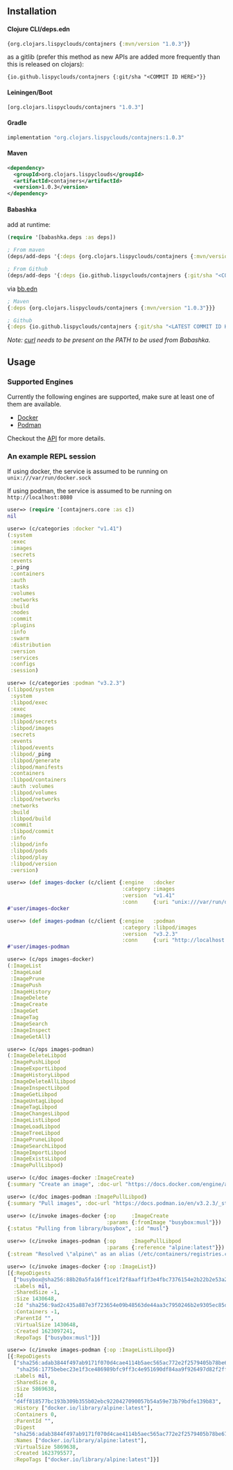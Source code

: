 ## Installation

#### Clojure CLI/deps.edn
```clojure
{org.clojars.lispyclouds/contajners {:mvn/version "1.0.3"}}
```
as a gitlib (prefer this method as new APIs are added more frequently than this is released on clojars):
```
{io.github.lispyclouds/contajners {:git/sha "<COMMIT ID HERE>"}}
```

#### Leiningen/Boot
```clojure
[org.clojars.lispyclouds/contajners "1.0.3"]
```

#### Gradle
```groovy
implementation "org.clojars.lispyclouds/contajners:1.0.3"
```

#### Maven
```xml
<dependency>
  <groupId>org.clojars.lispyclouds</groupId>
  <artifactId>contajners</artifactId>
  <version>1.0.3</version>
</dependency>
```

#### Babashka
add at runtime:

```clojure
(require '[babashka.deps :as deps])

; From maven
(deps/add-deps '{:deps {org.clojars.lispyclouds/contajners {:mvn/version "1.0.3"}}})

; From Github
(deps/add-deps '{:deps {io.github.lispyclouds/contajners {:git/sha "<COMMIT ID HERE>"}}})
```

via [bb.edn](https://book.babashka.org/#_bb_edn)

```clojure
; Maven
{:deps {org.clojars.lispyclouds/contajners {:mvn/version "1.0.3"}}}

; Github
{:deps {io.github.lispyclouds/contajners {:git/sha "<LATEST COMMIT ID HERE>"}}}
```

*Note: [curl](https://curl.se/download.html) needs to be present on the PATH to be used from Babashka.*

## Usage

### Supported Engines

Currently the following engines are supported, make sure at least one of them are available.
- [Docker](https://www.docker.com/)
- [Podman](https://podman.io/)

Checkout the [API](/doc/001-api.md) for more details.

### An example REPL session

If using docker, the service is assumed to be running on `unix:///var/run/docker.sock`

If using podman, the service is assumed to be running on `http://localhost:8080`

```clojure
user=> (require '[contajners.core :as c])
nil

user=> (c/categories :docker "v1.41")
(:system
 :exec
 :images
 :secrets
 :events
 :_ping
 :containers
 :auth
 :tasks
 :volumes
 :networks
 :build
 :nodes
 :commit
 :plugins
 :info
 :swarm
 :distribution
 :version
 :services
 :configs
 :session)

user=> (c/categories :podman "v3.2.3")
(:libpod/system
 :system
 :libpod/exec
 :exec
 :images
 :libpod/secrets
 :libpod/images
 :secrets
 :events
 :libpod/events
 :libpod/_ping
 :libpod/generate
 :libpod/manifests
 :containers
 :libpod/containers
 :auth :volumes
 :libpod/volumes
 :libpod/networks
 :networks
 :build
 :libpod/build
 :commit
 :libpod/commit
 :info
 :libpod/info
 :libpod/pods
 :libpod/play
 :libpod/version
 :version)

user=> (def images-docker (c/client {:engine   :docker
                                     :category :images
                                     :version  "v1.41"
                                     :conn     {:uri "unix:///var/run/docker.sock"}}))
#'user/images-docker

user=> (def images-podman (c/client {:engine   :podman
                                     :category :libpod/images
                                     :version  "v3.2.3"
                                     :conn     {:uri "http://localhost:8080"}}))
#'user/images-podman

user=> (c/ops images-docker)
(:ImageList
 :ImageLoad
 :ImagePrune
 :ImagePush
 :ImageHistory
 :ImageDelete
 :ImageCreate
 :ImageGet
 :ImageTag
 :ImageSearch
 :ImageInspect
 :ImageGetAll)

user=> (c/ops images-podman)
(:ImageDeleteLibpod
 :ImagePushLibpod
 :ImageExportLibpod
 :ImageHistoryLibpod
 :ImageDeleteAllLibpod
 :ImageInspectLibpod
 :ImageGetLibpod
 :ImageUntagLibpod
 :ImageTagLibpod
 :ImageChangesLibpod
 :ImageListLibpod
 :ImageLoadLibpod
 :ImageTreeLibpod
 :ImagePruneLibpod
 :ImageSearchLibpod
 :ImageImportLibpod
 :ImageExistsLibpod
 :ImagePullLibpod)

user=> (c/doc images-docker :ImageCreate)
{:summary "Create an image", :doc-url "https://docs.docker.com/engine/api/v1.41/#operation/ImageCreate"}

user=> (c/doc images-podman :ImagePullLibpod)
{:summary "Pull images", :doc-url "https://docs.podman.io/en/v3.2.3/_static/api.html#operation/ImagePullLibpod"}

user=> (c/invoke images-docker {:op     :ImageCreate
                                :params {:fromImage "busybox:musl"}})
{:status "Pulling from library/busybox", :id "musl"}

user=> (c/invoke images-podman {:op     :ImagePullLibpod
                                :params {:reference "alpine:latest"}})
{:stream "Resolved \"alpine\" as an alias (/etc/containers/registries.conf.d/000-shortnames.conf)\n"}

user=> (c/invoke images-docker {:op :ImageList})
[{:RepoDigests
  ["busybox@sha256:88b20a5fa16ff1ce1f2f8aaff1f3e4fbc7376154e2b22b2e53a2b80e48169694"],
  :Labels nil,
  :SharedSize -1,
  :Size 1430648,
  :Id "sha256:9ad2c435a887e3f723654e09b48563de44aa3c7950246b2e9305ec85dd3422db",
  :Containers -1,
  :ParentId "",
  :VirtualSize 1430648,
  :Created 1623097241,
  :RepoTags ["busybox:musl"]}]

user=> (c/invoke images-podman {:op :ImageListLibpod})
[{:RepoDigests
  ["sha256:adab3844f497ab9171f070d4cae4114b5aec565ac772e2f2579405b78be67c96"
   "sha256:1775bebec23e1f3ce486989bfc9ff3c4e951690df84aa9f926497d82f2ffca9d"],
  :Labels nil,
  :SharedSize 0,
  :Size 5869638,
  :Id
  "d4ff818577bc193b309b355b02ebc9220427090057b54a59e73b79bdfe139b83",
  :History ["docker.io/library/alpine:latest"],
  :Containers 0,
  :ParentId "",
  :Digest
  "sha256:adab3844f497ab9171f070d4cae4114b5aec565ac772e2f2579405b78be67c96",
  :Names ["docker.io/library/alpine:latest"],
  :VirtualSize 5869638,
  :Created 1623795577,
  :RepoTags ["docker.io/library/alpine:latest"]}]
```

